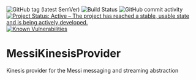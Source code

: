 ![GitHub tag (latest SemVer)](https://img.shields.io/github/v/tag/Cantara/MessiKinesisProvider) ![Build Status](https://jenkins.cantara.no/buildStatus/icon?job=Messi%20KinesisProvider) ![GitHub commit activity](https://img.shields.io/github/commit-activity/m/Cantara/MessiKinesisProvider?foo=bar) [![Project Status: Active – The project has reached a stable, usable state and is being actively developed.](http://www.repostatus.org/badges/latest/active.svg)](http://www.repostatus.org/#active) [![Known Vulnerabilities](https://snyk.io/test/github/Cantara/MessiKinesisProvider/badge.svg)](https://snyk.io/test/github/Cantara/MessiKinesisProvider)
# MessiKinesisProvider
Kinesis provider for the Messi messaging and streaming abstraction
